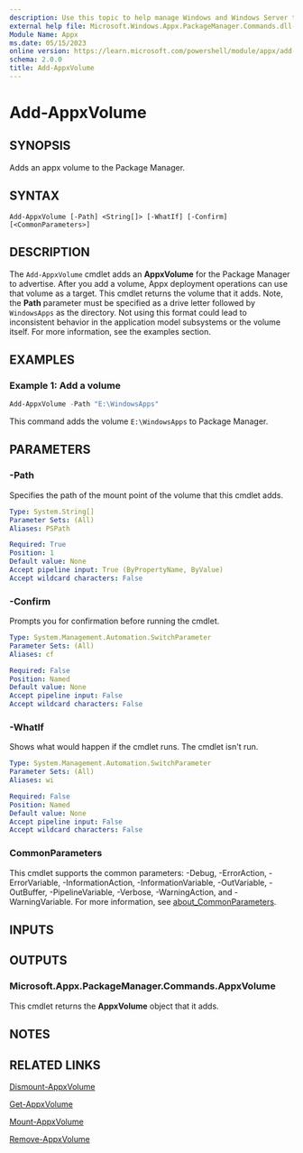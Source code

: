 ```yaml
---
description: Use this topic to help manage Windows and Windows Server technologies with Windows PowerShell.
external help file: Microsoft.Windows.Appx.PackageManager.Commands.dll-Help.xml
Module Name: Appx
ms.date: 05/15/2023
online version: https://learn.microsoft.com/powershell/module/appx/add-appxvolume?view=windowsserver2025-ps&wt.mc_id=ps-gethelp
schema: 2.0.0
title: Add-AppxVolume
---
```


# Add-AppxVolume

## SYNOPSIS
Adds an appx volume to the Package Manager.

## SYNTAX

```
Add-AppxVolume [-Path] <String[]> [-WhatIf] [-Confirm] [<CommonParameters>]
```

## DESCRIPTION

The `Add-AppxVolume` cmdlet adds an **AppxVolume** for the Package Manager to advertise. After you
add a volume, Appx deployment operations can use that volume as a target. This cmdlet returns the
volume that it adds. Note, the **Path** parameter must be specified as a drive letter followed by
`WindowsApps` as the directory. Not using this format could lead to inconsistent behavior in the
application model subsystems or the volume itself. For more information, see the examples section.

## EXAMPLES

### Example 1: Add a volume

```powershell
Add-AppxVolume -Path "E:\WindowsApps"
```

This command adds the volume `E:\WindowsApps` to Package Manager.

## PARAMETERS

### -Path

Specifies the path of the mount point of the volume that this cmdlet adds.

```yaml
Type: System.String[]
Parameter Sets: (All)
Aliases: PSPath

Required: True
Position: 1
Default value: None
Accept pipeline input: True (ByPropertyName, ByValue)
Accept wildcard characters: False
```

### -Confirm

Prompts you for confirmation before running the cmdlet.

```yaml
Type: System.Management.Automation.SwitchParameter
Parameter Sets: (All)
Aliases: cf

Required: False
Position: Named
Default value: None
Accept pipeline input: False
Accept wildcard characters: False
```

### -WhatIf

Shows what would happen if the cmdlet runs. The cmdlet isn't run.

```yaml
Type: System.Management.Automation.SwitchParameter
Parameter Sets: (All)
Aliases: wi

Required: False
Position: Named
Default value: None
Accept pipeline input: False
Accept wildcard characters: False
```

### CommonParameters

This cmdlet supports the common parameters: -Debug, -ErrorAction, -ErrorVariable,
-InformationAction, -InformationVariable, -OutVariable, -OutBuffer, -PipelineVariable, -Verbose,
-WarningAction, and -WarningVariable. For more information, see
[about_CommonParameters](http://go.microsoft.com/fwlink/?LinkID=113216).

## INPUTS

## OUTPUTS

### Microsoft.Appx.PackageManager.Commands.AppxVolume

This cmdlet returns the **AppxVolume** object that it adds.

## NOTES

## RELATED LINKS

[Dismount-AppxVolume](./Dismount-AppxVolume.md)

[Get-AppxVolume](./Get-AppxVolume.md)

[Mount-AppxVolume](./Mount-AppxVolume.md)

[Remove-AppxVolume](./Remove-AppxVolume.md)
